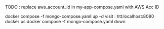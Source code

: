 TODO : replace aws_account_id in my-app-compose.yaml with AWS Acc ID

docker compose -f mongo-compose.yaml up -d
visit : htt:localhost:8080
docker ps
docker compose -f mongo-compose.yaml down

